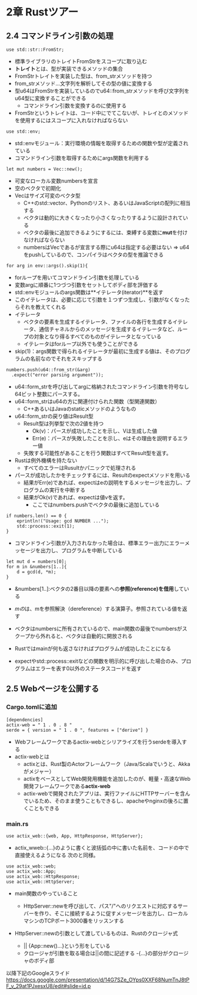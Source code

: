 # 2章 Rustツアー
## 2.4 コマンドライン引数の処理
```
use std::str::FromStr;
```
- 標準ライブラリのトレイトFromStrをスコープに取り込む
- **トレイト**とは、型が実装できるメソッドの集合
- FromStrトレイトを実装した型は、from_strメソッドを持つ
- from_strメソッド…文字列を解析してその型の値に変換する
- 型u64はFromStrを実装しているのでu64::from_strメソッドを呼び文字列をu64型に変換することができる
  - コマンドライン引数を変換するのに使用する
- FromStrというトレイトは、コード中にでてこないが、トレイとのメソッドを使用するにはスコープに入れなければならない

```
use std::env;
```
- std::envモジュール：実行環境の情報を取得するための関数や型が定義されている
- コマンドライン引数を取得するためにargs関数を利用する

```
let mut numbers = Vec::new();
```
- 可変なローカル変数numbersを宣言
- 空のベクタで初期化
- Vecはサイズ可変のベクタ型
  - C++のstd::vector、Pythonのリスト、あるいはJavaScriptの配列に相当する
  - ベクタは動的に大きくなったり小さくなったりするように設計されている
  - ベクタの最後に追加できるようにするには、束縛する変数に**mut**を付けなければならない
  - numbersはVec<u64>であるが宣言する際にu64は指定する必要はない => u64をpushしているので、コンパイラはベクタの型を推論できる

```
for arg in env::args().skip(1){
```
- forループを用いてコマンドライン引数を処理している
- 変数argに順番に1つづつ引数をセットしてボディ部を評価する
- std::envモジュールのargs関数は**イテレータ(iterator)**を返す
- このイテレータは、必要に応じて引数を１つずつ生成し、引数がなくなったらそれを教えてくれる
- イテレータ
  - ベクタの要素を生成するイテレータ、ファイルの各行を生成するイテレータ、通信チャネルからのメッセージを生成するイテレータなど、ループの対象となり得るすべてのものがイテレータとなっている
  - イテレータはforループ以外でも使うことができる
- skip(1)：args関数で得られるイテレータが最初に生成する値は、そのプログラムの名前なのでそれをスキップする

```
numbers.push(u64::from_str(&arg)
  .expect("error parsing argument"));
```
- u64::form_strを呼び出してargに格納されたコマンドライン引数を符号なし64ビット整数にパースする。
- u64::form_strはu64の方に関連付けられた関数（型関連関数）
  - C++あるいはJavaのstaticメソッドのようなもの
- u64::form_strの戻り値はResult型
  - Result型は列挙型で次の2値を持つ
    - Ok(v)：パースが成功したことを示し、Vは生成した値
    - Err(e)：パースが失敗したことを示し、eはその理由を説明するエラー値
  - 失敗する可能性があることを行う関数はすべてResult型を返す。
- Rustは例外機構を持たない
  - すべてのエラーはRusultかパニックで処理される
- パースが成功したかをチェックするには、Resultのexpectメソッドを用いる
  - 結果がErr(e)であれば、expectはeの説明をするメッセージを出力し、プログラムの実行を中断する
  - 結果がOk(v)であれば、expectは値vを返す。
    - ここではnumbers.pushでベクタの最後に追加している

```
if numbers.len() == 0 {
    eprintln!("Usage: gcd NUMBER ...");
    std::process::exit(1);
}
```
- コマンドライン引数が入力されなかった場合は、標準エラー出力にエラーメッセージを出力し、プログラムを中断している


```
let mut d = numbers[0];
for m in &numbers[1..]{
    d = gcd(d, *m);
}
```
- &numbers[1..]:ベクタの2番目以降の要素への**参照(reference)**を**借用**している
- *mの*は、mを参照解決（dereference）する演算子。参照されている値を返す
- ベクタはnumbersに所有されているので、main関数の最後でnumbersがスクープから外れると、ベクタは自動的に開放される

- Rustではmainが何も返さなければプログラムが成功したことになる
- expectやstd::process::exitなどの関数を明示的に呼び出した場合のみ、プログラムはエラーを表す0以外のステータスコードを返す

## 2.5 Webページを公開する
### Cargo.tomlに追加
```
[dependencies]
actix-web = " 1 . 0 . 8 "
serde = { version = " 1 . 0 ", features = ["derive"] }
```
- Webフレームワークであるactix-webとシリアライズを行うserdeを導入する
- actix-webとは
  - actixとは、Rust製のActorフレームワーク（Java/Scalaでいうと、Akkaがメジャー）
  - actixをベースとしてWeb開発用機能を追加したのが、軽量・高速なWeb開発フレームワークである**actix-web**
  - actix-webで開発されたアプリは、実行ファイルにHTTPサーバーを含んでいるため、そのまま使うこともできるし、apacheやnginxの後ろに置くこともできる

### main.rs

```
use actix_web::{web, App, HttpResponse, HttpServer};
```
- actix_wweb::{...}のように書くと波括弧の中に書いた名前を、コードの中で直接使えるようになる
次のと同様。
```
use actix_web::web;
use actix_web::App;
use actix_web::HttpResponse;
use actix_web::HttpServer;
```

- main関数のやっていること
  - HttpServer::newを呼び出して、パス"/"へのリクエストに対応するサーバーを作り、そこに接続するように促すメッセージを出力し、ローカルマシンのTCPポート3000番をリッスンする

- HttpServer::newの引数として渡しているものは、Rustのクロージャ式
  - || {App::new()...}という形をしている
  - クロージャが引数を取る場合は||の間に記述する
  -{...}の部分がクロージャのボディ部
  
以降下記のGoogleスライド
https://docs.google.com/presentation/d/14G7SZe_OYps0XXF68NumTnJ8tPF_v_29at1PJxesxU8/edit#slide=id.p